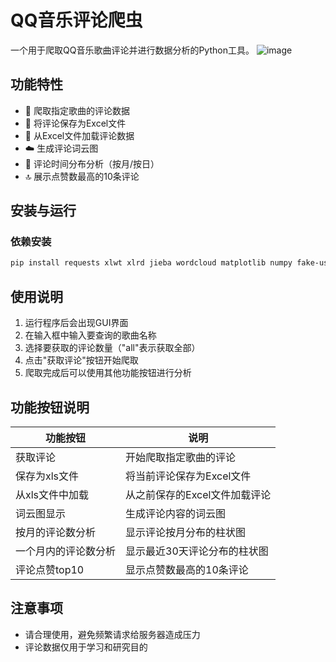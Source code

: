 # QQ音乐评论爬虫

一个用于爬取QQ音乐歌曲评论并进行数据分析的Python工具。
![image](https://github.com/user-attachments/assets/09a44491-0edb-4f56-b1b1-d08f2576d239)

## 功能特性

- 🎵 爬取指定歌曲的评论数据
- 💾 将评论保存为Excel文件
- 📂 从Excel文件加载评论数据
- ☁️ 生成评论词云图
- 📅 评论时间分布分析（按月/按日）
- 🔝 展示点赞数最高的10条评论

## 安装与运行

### 依赖安装
```bash
pip install requests xlwt xlrd jieba wordcloud matplotlib numpy fake-useragent
```

## 使用说明

1. 运行程序后会出现GUI界面
2. 在输入框中输入要查询的歌曲名称
3. 选择要获取的评论数量（"all"表示获取全部）
4. 点击"获取评论"按钮开始爬取
5. 爬取完成后可以使用其他功能按钮进行分析

## 功能按钮说明

| 功能按钮 | 说明 |
|---------|------|
| 获取评论 | 开始爬取指定歌曲的评论 |
| 保存为xls文件 | 将当前评论保存为Excel文件 |
| 从xls文件中加载 | 从之前保存的Excel文件加载评论 |
| 词云图显示 | 生成评论内容的词云图 |
| 按月的评论数分析 | 显示评论按月分布的柱状图 |
| 一个月内的评论数分析 | 显示最近30天评论分布的柱状图 |
| 评论点赞top10 | 显示点赞数最高的10条评论 |

## 注意事项

- 请合理使用，避免频繁请求给服务器造成压力
- 评论数据仅用于学习和研究目的
